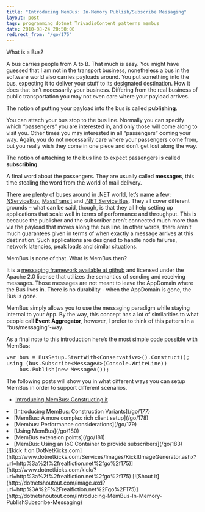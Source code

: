 ```yaml
---
title: "Introducing MemBus: In-Memory Publish/Subscribe Messaging"
layout: post
tags: programming dotnet TrivadisContent patterns membus
date: 2010-08-24 20:50:00
redirect_from: "/go/175"
---
```


What is a Bus?

A bus carries people from A to B. That much is easy. You might have guessed that I am not in the transport business, nonetheless a bus in the software world also carries payloads around. You put something into the bus, expecting it to deliver your stuff to its designated destination. How it does that isn’t necessarily your business. Differing from the real business of public transportation you may not even care where your payload arrives.

The notion of putting your payload into the bus is called **publishing**.

You can attach your bus stop to the bus line. Normally you can specify which “passengers” you are interested in, and only those will come along to visit you. Other times you may interested in all “passengers” coming your way. Again, you do not necessarily care where your passengers come from, but you really wish they come in one piece and don’t get lost along the way.

The notion of attaching to the bus line to expect passengers is called **subscribing**.

A final word about the passengers. They are usually called **messages**, this time stealing the word from the world of mail delivery.

There are plenty of buses around in .NET world, let’s name a few: [NServiceBus](http://www.nservicebus.com/), [MassTransit](http://masstransit-project.com/) and [.NET Service Bus](http://www.microsoft.com/windowsazure/appfabric/). They all cover different grounds – what can be said, though, is that they all help setting up applications that scale well in terms of performance and throughput. This is because the publisher and the subscriber aren’t connected much more than via the payload that moves along the bus line. In other words, there aren’t much guarantees given in terms of when exactly a message arrives at this destination. Such applications are designed to handle node failures, network latencies, peak loads and similar situations.

MemBus is none of that. What _is_ MemBus then?

It is a [messaging framework available at github](http://github.com/flq/MemBus) and licensed under the Apache 2.0 license that utilizes the semantics of sending and receiving messages. Those messages are not meant to leave the AppDomain where the Bus lives in. There is no durability - when the AppDomain is gone, the Bus is gone.

MemBus simply allows you to use the messaging paradigm while staying internal to your App. By the way, this concept has a lot of similarities to what people call **Event Aggregator**, however, I prefer to think of this pattern in a “bus/messaging”-way.

As a final note to this introduction here’s the most simple code possible with MemBus:
 <div style="padding-bottom: 0px; margin: 0px; padding-left: 0px; padding-right: 0px; display: inline; float: none; padding-top: 0px" id="scid:812469c5-0cb0-4c63-8c15-c81123a09de7:e0bae41d-f35c-435b-a0de-b0c71e28e966" class="wlWriterEditableSmartContent"><pre name="code" class="c#">var bus = BusSetup.StartWith&lt;Conservative&gt;().Construct();
using (bus.Subscribe&lt;MessageA&gt;(Console.WriteLine))
    bus.Publish(new MessageA());</pre></div>

The following posts will show you in what different ways you can setup MemBus in order to support different scenarios.

<div class="alert">

*   [Introducing MemBus: Constructing it](/go/176) 
<li>[Introducing MemBus: Construction Variants](/go/177) 
<li>[MemBus: A more complex rich client setup](/go/178) 
<li>[Membus: Performance considerations](/go/179) 
<li>[Using MemBus](/go/180) 
<li>[MemBus extension points](/go/181)
<li>[MemBus: Using an IoC Container to provide subscribers](/go/183)</div>[![kick it on DotNetKicks.com](http://www.dotnetkicks.com/Services/Images/KickItImageGenerator.ashx?url=http%3a%2f%2frealfiction.net%2fgo%2f175)](http://www.dotnetkicks.com/kick/?url=http%3a%2f%2frealfiction.net%2fgo%2f175) [![Shout it](http://dotnetshoutout.com/image.axd?url=http%3A%2F%2Frealfiction.net%2Fgo%2F175)](http://dotnetshoutout.com/Introducing-MemBus-In-Memory-PublishSubscribe-Messaging)